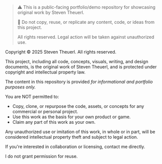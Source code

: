 > ⚠️ This is a public-facing portfolio/demo repository for showcasing original work by Steven Theuerl.
> 
> 🚫 Do not copy, reuse, or replicate any content, code, or ideas from this project.
> 
> All rights reserved. Legal action will be taken against unauthorized use.

Copyright © 2025 Steven Theuerl. All rights reserved.

This project, including all code, concepts, visuals, writing, and design documents, is the original work of Steven Theuerl, and is protected under copyright and intellectual property law.

The content in this repository is provided *for informational and portfolio purposes only.* 

You are NOT permitted to:
- Copy, clone, or repurpose the code, assets, or concepts for any commercial or personal project.
- Use this work as the basis for your own product or game.
- Claim any part of this work as your own.

Any unauthorized use or imitation of this work, in whole or in part, will be considered intellectual property theft and subject to legal action.

If you're interested in collaboration or licensing, contact me directly.

I do not grant permission for reuse.
